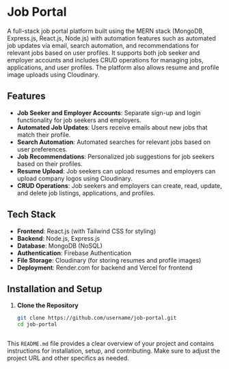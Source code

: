 # Job Portal

A full-stack job portal platform built using the MERN stack (MongoDB, Express.js, React.js, Node.js) with automation features such as automated job updates via email, search automation, and recommendations for relevant jobs based on user profiles. It supports both job seeker and employer accounts and includes CRUD operations for managing jobs, applications, and user profiles. The platform also allows resume and profile image uploads using Cloudinary.

## Features

- **Job Seeker and Employer Accounts**: Separate sign-up and login functionality for job seekers and employers.
- **Automated Job Updates**: Users receive emails about new jobs that match their profile.
- **Search Automation**: Automated searches for relevant jobs based on user preferences.
- **Job Recommendations**: Personalized job suggestions for job seekers based on their profiles.
- **Resume Upload**: Job seekers can upload resumes and employers can upload company logos using Cloudinary.
- **CRUD Operations**: Job seekers and employers can create, read, update, and delete job listings, applications, and profiles.

## Tech Stack

- **Frontend**: React.js (with Tailwind CSS for styling)
- **Backend**: Node.js, Express.js
- **Database**: MongoDB (NoSQL)
- **Authentication**: Firebase Authentication
- **File Storage**: Cloudinary (for storing resumes and profile images)
- **Deployment**: Render.com for backend and Vercel for frontend

## Installation and Setup

1. **Clone the Repository**

   ```bash
   git clone https://github.com/username/job-portal.git
   cd job-portal



This `README.md` file provides a clear overview of your project and contains instructions for installation, setup, and contributing. Make sure to adjust the project URL and other specifics as needed.
